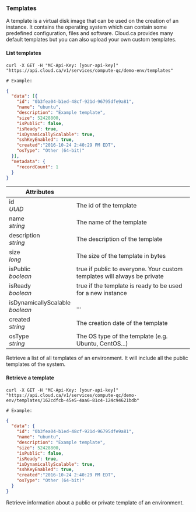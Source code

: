 ### Templates
A template is a virtual disk image that can be used on the creation of an instance. It contains the operating system which can contain some predefined configuration, files and software. Cloud.ca provides many default templates but you can also upload your own custom templates.

#### List templates

```shell
curl -X GET -H "MC-Api-Key: [your-api-key]"
"https://api.cloud.ca/v1/services/compute-qc/demo-env/templates"

# Example:
```
```json
{
  "data": [{
    "id": "0b3fea04-b1ed-48cf-921d-96795dfe9a81",
    "name": "ubuntu",
    "description": "Example template",
    "size": 52428800,
    "isPublic": false,
    "isReady": true,
    "isDynamicallyScalable": true,
    "sshKeyEnabled": true,
    "created":"2016-10-24 2:40:29 PM EDT",
    "osType": "Other (64-bit)"
  }],
  "metadata": {
    "recordCount": 1
  }
}
```

Attributes | &nbsp;
---------- | -----
id<br/>*UUID* | The id of the template
name<br/>*string* | The name of the template
description<br/>*string* | The description of the template
size<br/>*long* | The size of the template in bytes
isPublic<br/>*boolean* | true if public to everyone. Your custom templates will always be private
isReady<br/>*boolean* | true if the template is ready to be used for a new instance
isDynamicallyScalable<br/>*boolean* | ...
created<br/>*string* | The creation date of the template
osType<br/>*string* | The OS type of the template (e.g. Ubuntu, CentOS...)

Retrieve a list of all templates of an environment. It will include all the public templates of the system.

#### Retrieve a template

```shell
curl -X GET -H "MC-Api-Key: [your-api-key]"
"https://api.cloud.ca/v1/services/compute-qc/demo-env/templates/162cdfcb-45e5-4aa6-81c4-124c94621bdb"

# Example:
```
```json
{
  "data": {
    "id": "0b3fea04-b1ed-48cf-921d-96795dfe9a81",
    "name": "ubuntu",
    "description": "Example template",
    "size": 52428800,
    "isPublic": false,
    "isReady": true,
    "isDynamicallyScalable": true,
    "sshKeyEnabled": true,
    "created":"2016-10-24 2:40:29 PM EDT",
    "osType": "Other (64-bit)"
  }
}
```

Retrieve information about a public or private template of an environment.
